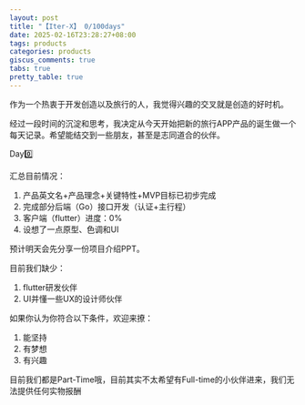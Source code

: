 ```yaml
---
layout: post
title: "【Iter-X】 0/100days"
date: 2025-02-16T23:28:27+08:00
tags: products
categories: products
giscus_comments: true
tabs: true
pretty_table: true
---
```


作为一个热衷于开发创造以及旅行的人，我觉得兴趣的交叉就是创造的好时机。

经过一段时间的沉淀和思考，我决定从今天开始把新的旅行APP产品的诞生做一个每天记录。希望能结交到一些朋友，甚至是志同道合的伙伴。

Day0️⃣

汇总目前情况：

1. 产品英文名+产品理念+关键特性+MVP目标已初步完成
2. 完成部分后端（Go）接口开发（认证+主行程）
3. 客户端（flutter）进度：0%
4. 设想了一点原型、色调和UI

预计明天会先分享一份项目介绍PPT。

目前我们缺少：

1. flutter研发伙伴
2. UI并懂一些UX的设计师伙伴

如果你认为你符合以下条件，欢迎来撩：

1. 能坚持
2. 有梦想
3. 有兴趣

目前我们都是Part-Time哦，目前其实不太希望有Full-time的小伙伴进来，我们无法提供任何实物报酬
